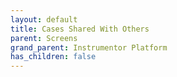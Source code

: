 ```yaml
---
layout: default
title: Cases Shared With Others
parent: Screens
grand_parent: Instrumentor Platform
has_children: false
---
```

